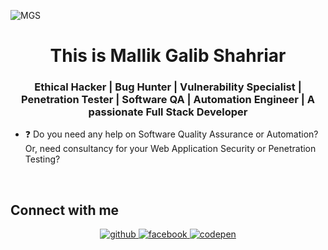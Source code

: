![MGS](https://user-images.githubusercontent.com/28247938/200954623-841cb903-6a45-476c-81a4-ac1084bea3b2.png)

<h1 align="center">This is Mallik Galib Shahriar</h1>
<h3 align="center">Ethical Hacker | Bug Hunter | Vulnerability Specialist | Penetration Tester | Software QA | Automation Engineer | A passionate Full Stack Developer</h3>

- ❓ Do you need any help on Software Quality Assurance or Automation? Or, need consultancy for your Web Application Security or Penetration Testing?  
  


  

<br/>  





## Connect with me  
<div align="center">
<a href="https://github.com/MallikGalibShahriar" target="_blank">
<img src=https://img.shields.io/badge/github-%2324292e.svg?&style=for-the-badge&logo=github&logoColor=white alt=github style="margin-bottom: 5px;" />
</a>
<a href="https://www.facebook.com/Mallik.Galib.Shahriar" target="_blank">
<img src=https://img.shields.io/badge/facebook-%232E87FB.svg?&style=for-the-badge&logo=facebook&logoColor=white alt=facebook style="margin-bottom: 5px;" />
</a>
<a href="https://codepen.com/MallikGalibShahriar" target="_blank">
<img src=https://img.shields.io/badge/codepen-%23131417.svg?&style=for-the-badge&logo=codepen&logoColor=white alt=codepen style="margin-bottom: 5px;" />
</a>  
</div>  
  

<br/>  

